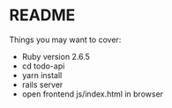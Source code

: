 # README

Things you may want to cover:

* Ruby version 2.6.5
* cd todo-api
* yarn install
* rails server
* open frontend js/index.html in browser
